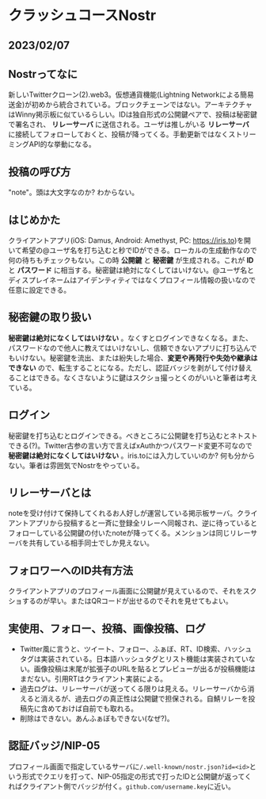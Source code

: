 # クラッシュコースNostr
## 2023/02/07

## Nostrってなに
新しいTwitterクローン(2).web3。仮想通貨機能(Lightning Networkによる簡易送金)が初めから統合されている。ブロックチェーンではない。アーキテクチャはWinny掲示板に似ているらしい。IDは独自形式の公開鍵ペアで、投稿は秘密鍵で署名され、 **リレーサーバ** に送信される。ユーザは推しがいる **リレーサーバ** に接続してフォローしておくと、投稿が降ってくる。手動更新ではなくストリーミングAPI的な挙動になる。

## 投稿の呼び方
"note"。頭は大文字なのか? わからない。

## はじめかた
クライアントアプリ(iOS: Damus, Android: Amethyst, PC: https://iris.to)を開いて希望の@ユーザ名を打ち込むと秒でIDができる。ローカルの生成動作なので何の待ちもチェックもない。この時 **公開鍵** と **秘密鍵** が生成される。これが **ID** と **パスワード** に相当する。秘密鍵は絶対になくしてはいけない。@ユーザ名とディスプレイネームはアイデンティティではなくプロフィール情報の扱いなので任意に設定できる。

## 秘密鍵の取り扱い
**秘密鍵は絶対になくしてはいけない** 。なくすとログインできなくなる。また、パスワードなので他人に教えてはいけないし、信頼できないアプリに打ち込んでもいけない。秘密鍵を流出、または紛失した場合、**変更や再発行や失効や継承はできない** ので、転生することになる。ただし、認証バッジを剥がして付け替えることはできる。なくさないように鍵はスクショ撮っとくのがいいと筆者は考えている。

## ログイン
秘密鍵を打ち込むとログインできる。べきところに公開鍵を打ち込むとネトストできる(?)。Twitter古参の言い方で言えばxAuthかつパスワード変更不可なので **秘密鍵は絶対になくしてはいけない** 。iris.toには入力していいのか? 何も分からない。筆者は雰囲気でNostrをやっている。

## リレーサーバとは
noteを受け付けて保持してくれるお人好しが運営している掲示板サーバ。クライアントアプリから投稿すると一斉に登録全リレーへ同報され、逆に待っているとフォローしている公開鍵の付いたnoteが降ってくる。メンションは同じリレーサーバを共有している相手同士でしか見えない。

## フォロワーへのID共有方法
クライアントアプリのプロフィール画面に公開鍵が見えているので、それをスクショするのが早い。またはQRコードが出せるのでそれを見せてもよい。

## 実使用、フォロー、投稿、画像投稿、ログ
- Twitter風に言うと、ツイート、フォロー、ふぁぼ、RT、ID検索、ハッシュタグは実装されている。日本語ハッシュタグとリスト機能は実装されていない。画像投稿は末尾が拡張子のURLを貼るとプレビューが出るが投稿機能はまだない。引用RTはクライアント実装による。
- 過去ログは、リレーサーバが送ってくる限りは見える。リレーサーバから消えると消えるが、過去ログの真正性は公開鍵で担保される。自鯖リレーを投稿先に含めておけば自前でも取れる。
- 削除はできない。あんふぁぼもできない(なぜ?)。

## 認証バッジ/NIP-05
プロフィール画面で指定しているサーバに`/.well-known/nostr.json?id=<id>`という形式でクエリを打って、NIP-05指定の形式で打ったIDと公開鍵が返ってくればクライアント側でバッジが付く。`github.com/username.key`に近い。
